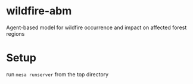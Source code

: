 # wildfire-abm
Agent-based model for wildfire occurrence and impact on affected forest regions

# Setup
run `mesa runserver` from the top directory

